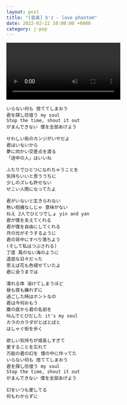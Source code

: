 ```yaml
---
layout: post
title: "[音楽] b'z - love phantom"
date: 2022-02-22 10:00:00 +0900
category: j-pop
---
```


<div class="video-container">
    <video id="player" class="video-js vjs-default-skin vjs-big-play-centered" data-json="/public/json/j-pop/love phantom.json"></video>
</div>

```
いらない何も 捨ててしまおう
君を探し彷徨う my soul
Stop the time, shout it out
がまんできない 僕を全部あげよう

せわしい街のカンジがいやだよ
君はいないから
夢に向かい交差点を渡る
「途中の人」はいいね

ふたりでひとつになれちゃうことを
気持ちいいと思ううちに
少しのズレも許せない
せこい人間になってたよ

君がいないと生きられない
熱い抱擁なしじゃ 意味がない
ねえ 2人でひとつでしょ yin and yan
君が僕を支えてくれる
君が僕を自由にしてくれる
月の光がそうするように
君の背中にすべり落ちよう
(そして私はつぶされる)
丁度 風のない海のように
退屈な日々だった
思えば花も色褪せていたよ
君に会うまでは

濡れる体 溶けてしまうほど
昼も夜も離れずに
過ごした時はホントなの
君は今何おもう
腹の底から君の名前を
叫んでとびだした it's my soul
カラのカラダがとぼとぼと
はしゃぐ街を歩く

欲しい気持ちが成長しすぎて
愛することを忘れて
万能の君の幻を 僕の中に作ってた
いらない何も 捨ててしまおう
君を探し彷徨う my soul
Stop the time, shout it out
がまんできない 僕を全部あげよう

幻をいつも愛してる
何もわからずに
```